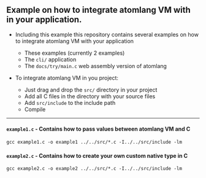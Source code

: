 ## Example on how to integrate atomlang VM with in your application.

- Including this example this repository contains several examples on how to integrate
atomlang VM with your application
  - These examples (currently 2 examples)
  - The `cli/` application
  - The `docs/try/main.c` web assembly version of atomlang


- To integrate atomlang VM in you project:
  - Just drag and drop the `src/` directory in your project
  - Add all C files in the directory with your source files
  - Add `src/include` to the include path
  - Compile

----

#### `example1.c` - Contains how to pass values between atomlang VM and C
```
gcc example1.c -o example1 ../../src/*.c -I../../src/include -lm
```

#### `example2.c` - Contains how to create your own custom native type in C
```
gcc example2.c -o example2 ../../src/*.c -I../../src/include -lm
```

